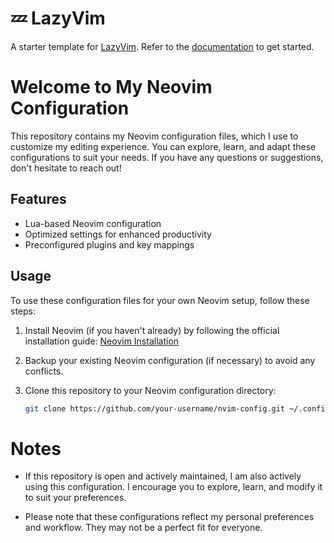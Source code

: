 # 💤 LazyVim

A starter template for [LazyVim](https://github.com/LazyVim/LazyVim).
Refer to the [documentation](https://lazyvim.github.io/installation) to get started.


# Welcome to My Neovim Configuration

This repository contains my Neovim configuration files, which I use to customize my editing experience. You can explore, learn, and adapt these configurations to suit your needs. If you have any questions or suggestions, don't hesitate to reach out!

## Features

- Lua-based Neovim configuration
- Optimized settings for enhanced productivity
- Preconfigured plugins and key mappings

## Usage

To use these configuration files for your own Neovim setup, follow these steps:

1. Install Neovim (if you haven't already) by following the official installation guide: [Neovim Installation](https://github.com/neovim/neovim/wiki/Installing-Neovim)

2. Backup your existing Neovim configuration (if necessary) to avoid any conflicts.

3. Clone this repository to your Neovim configuration directory:
   ```sh
   git clone https://github.com/your-username/nvim-config.git ~/.config/nvim

# Notes

- If this repository is open and actively maintained, I am also actively using this configuration. I encourage you to explore, learn, and modify it to suit your preferences.

- Please note that these configurations reflect my personal preferences and workflow. They may not be a perfect fit for everyone. 
